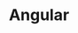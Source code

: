 ---
title: "Angular"
description: "FrontEnd Framework by Google"
link: https://angular.io/
logo: https://angular.io/assets/images/logos/angular/angular.svg
type: framework
---